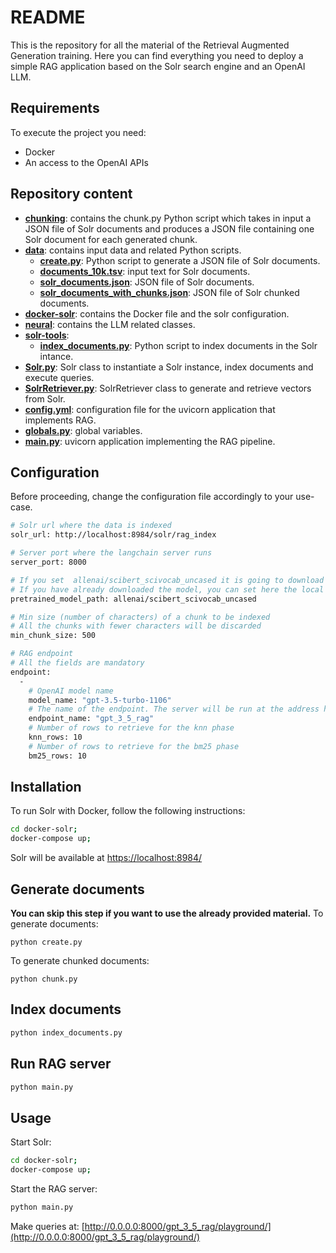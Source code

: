 # README #
This is the repository for all the material of the Retrieval Augmented Generation training.
Here you can find everything you need to deploy a simple RAG application based on the Solr search engine and an OpenAI LLM.

## Requirements ##
To execute the project you need:
- Docker
- An access to the OpenAI APIs

## Repository content ##
- **[chunking](chunking)**: contains the chunk.py Python script which takes in input a JSON file of Solr documents and produces a JSON file containing one Solr document for each generated chunk.
- **[data](data)**: contains input data and related Python scripts.
  - **[create.py](data/create.py)**: Python script to generate a JSON file of Solr documents.
  - **[documents_10k.tsv](data/documents_10k.tsv)**: input text for Solr documents.
  - **[solr_documents.json](data/solr_documents.json)**: JSON file of Solr documents.
  - **[solr_documents_with_chunks.json](data/solr_documents_with_chunks.json)**: JSON file of Solr chunked documents.
- **[docker-solr](docker-solr)**: contains the Docker file and the solr configuration.
- **[neural](neural)**: contains the LLM related classes.
- **[solr-tools](solr-tools)**:
  - **[index_documents.py](solr-tools/index_documents.py)**: Python script to index documents in the Solr intance.
- **[Solr.py](Solr.py)**: Solr class to instantiate a Solr instance, index documents and execute queries.
- **[SolrRetriever.py](SolrRetriever.py)**: SolrRetriever class to generate and retrieve vectors from Solr.
- **[config.yml](config.yml)**: configuration file for the uvicorn application that implements RAG.
- **[globals.py](globals.py)**: global variables.
- **[main.py](main.py)**: uvicorn application implementing the RAG pipeline.

## Configuration ##
Before proceeding, change the configuration file accordingly to your use-case.
```bash
# Solr url where the data is indexed
solr_url: http://localhost:8984/solr/rag_index

# Server port where the langchain server runs
server_port: 8000

# If you set  allenai/scibert_scivocab_uncased it is going to download it at runtime.
# If you have already downloaded the model, you can set here the local path
pretrained_model_path: allenai/scibert_scivocab_uncased

# Min size (number of characters) of a chunk to be indexed 
# All the chunks with fewer characters will be discarded
min_chunk_size: 500

# RAG endpoint
# All the fields are mandatory
endpoint:
  - 
    # OpenAI model name
    model_name: "gpt-3.5-turbo-1106"
    # The name of the endpoint. The server will be run at the address http://URL:<server_port>/<endpoint_name>/playground
    endpoint_name: "gpt_3_5_rag"
    # Number of rows to retrieve for the knn phase
    knn_rows: 10 
    # Number of rows to retrieve for the bm25 phase
    bm25_rows: 10

```

## Installation ##
To run Solr with Docker, follow the following instructions:
```bash 
cd docker-solr;
docker-compose up;
```
Solr will be available at [https://localhost:8984/](https://localhost:8984)

## Generate documents ###
**You can skip this step if you want to use the already provided material.**
To generate documents:
````
python create.py
````

To generate chunked documents:
````
python chunk.py
````

## Index documents
```bash
python index_documents.py
```
## Run RAG server
```bash
python main.py
```

## Usage ##
Start Solr:
```bash 
cd docker-solr;
docker-compose up;
```

Start the RAG server:
```bash
python main.py
```

Make queries at: [http://0.0.0.0:8000/gpt_3_5_rag/playground/](http://0.0.0.0:8000/gpt_3_5_rag/playground/)
